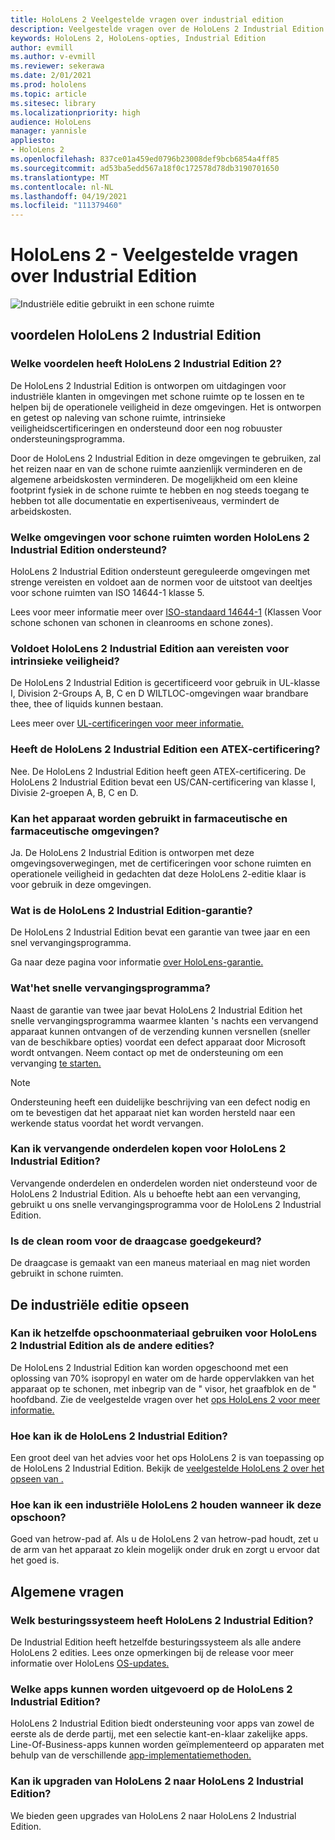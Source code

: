 ```yaml
---
title: HoloLens 2 Veelgestelde vragen over industrial edition
description: Veelgestelde vragen over de HoloLens 2 Industrial Edition
keywords: HoloLens 2, HoloLens-opties, Industrial Edition
author: evmill
ms.author: v-evmill
ms.reviewer: sekerawa
ms.date: 2/01/2021
ms.prod: hololens
ms.topic: article
ms.sitesec: library
ms.localizationpriority: high
audience: HoloLens
manager: yannisle
appliesto:
- HoloLens 2
ms.openlocfilehash: 837ce01a459ed0796b23008def9bcb6854a4ff85
ms.sourcegitcommit: ad53ba5edd567a18f0c172578d78db3190701650
ms.translationtype: MT
ms.contentlocale: nl-NL
ms.lasthandoff: 04/19/2021
ms.locfileid: "111379460"
---
```

# <a name="hololens-2---industrial-edition-faq"></a>HoloLens 2 - Veelgestelde vragen over Industrial Edition

![Industriële editie gebruikt in een schone ruimte](./images/industrial-sku-with-remote-assist.png)

## <a name="hololens-2-industrial-edition-benefits"></a>voordelen HoloLens 2 Industrial Edition

### <a name="what-benefits-does-hololens-2-industrial-edition-2-include"></a>Welke voordelen heeft HoloLens 2 Industrial Edition 2?

De HoloLens 2 Industrial Edition is ontworpen om uitdagingen voor industriële klanten in omgevingen met schone ruimte op te lossen en te helpen bij de operationele veiligheid in deze omgevingen. Het is ontworpen en getest op naleving van schone ruimte, intrinsieke veiligheidscertificeringen en ondersteund door een nog robuuster ondersteuningsprogramma.

Door de HoloLens 2 Industrial Edition in deze omgevingen te gebruiken, zal het reizen naar en van de schone ruimte aanzienlijk verminderen en de algemene arbeidskosten verminderen. De mogelijkheid om een kleine footprint fysiek in de schone ruimte te hebben en nog steeds toegang te hebben tot alle documentatie en expertiseniveaus, vermindert de arbeidskosten.

### <a name="what-clean-room-environments-does-hololens-2-industrial-edition-support"></a>Welke omgevingen voor schone ruimten worden HoloLens 2 Industrial Edition ondersteund?

HoloLens 2 Industrial Edition ondersteunt gereguleerde omgevingen met strenge vereisten en voldoet aan de normen voor de uitstoot van deeltjes voor schone ruimten van ISO 14644-1 klasse 5.

Lees voor meer informatie meer over [ISO-standaard 14644-1](https://www.iso.org/standard/53394.html) (Klassen Voor schone schonen van schonen in cleanrooms en schone zones).

### <a name="does-hololens-2-industrial-edition-meet-requirements-for-intrinsic-safety"></a>Voldoet HoloLens 2 Industrial Edition aan vereisten voor intrinsieke veiligheid?

De HoloLens 2 Industrial Edition is gecertificeerd voor gebruik in UL-klasse I, Division 2-Groups A, B, C en D WILTLOC-omgevingen waar brandbare thee, thee of liquids kunnen bestaan.

Lees meer over [UL-certificeringen voor meer informatie.](https://www.ul.com/services/ul-and-c-ul-hazardous-areas-certification-north-america?csrf-token=CIwNZNlR4XbisJF39I8yWnWX9wX4WFoz&amp;Search=UL+Class+I%2C+Dev+2+&amp;search-submit=Search)

### <a name="does-the-hololens-2-industrial-edition-hold-an-atex-certification"></a>Heeft de HoloLens 2 Industrial Edition een ATEX-certificering?

Nee. De HoloLens 2 Industrial Edition heeft geen ATEX-certificering. De HoloLens 2 Industrial Edition bevat een US/CAN-certificering van klasse I, Divisie 2-groepen A, B, C en D.

### <a name="can-the-device-be-used-in-semiconductor-and-pharmaceutical-environments"></a>Kan het apparaat worden gebruikt in farmaceutische en farmaceutische omgevingen?

Ja. De HoloLens 2 Industrial Edition is ontworpen met deze omgevingsoverwegingen, met de certificeringen voor schone ruimten en operationele veiligheid in gedachten dat deze HoloLens 2-editie klaar is voor gebruik in deze omgevingen.

### <a name="what-is-the-hololens-2-industrial-edition-warranty"></a>Wat is de HoloLens 2 Industrial Edition-garantie?

De HoloLens 2 Industrial Edition bevat een garantie van twee jaar en een snel vervangingsprogramma.

Ga naar deze pagina voor informatie [over HoloLens-garantie.](https://support.microsoft.com/warranty)

### <a name="what39s-the-rapid-replacement-program"></a>Wat&#39;het snelle vervangingsprogramma?

Naast de garantie van twee jaar bevat HoloLens 2 Industrial Edition het snelle vervangingsprogramma waarmee klanten 's nachts een vervangend apparaat kunnen ontvangen of de verzending kunnen versnellen (sneller van de beschikbare opties) voordat een defect apparaat door Microsoft wordt ontvangen. Neem contact op met de ondersteuning om een vervanging [te starten.](https://aka.ms/hololenssupport)

> [!NOTE]
> Ondersteuning heeft een duidelijke beschrijving van een defect nodig en om te bevestigen dat het apparaat niet kan worden hersteld naar een werkende status voordat het wordt vervangen.

### <a name="can-i-purchase-replacement-parts-for-hololens-2-industrial-edition"></a>Kan ik vervangende onderdelen kopen voor HoloLens 2 Industrial Edition?

Vervangende onderdelen en onderdelen worden niet ondersteund voor de HoloLens 2 Industrial Edition. Als u behoefte hebt aan een vervanging, gebruikt u ons snelle vervangingsprogramma voor de HoloLens 2 Industrial Edition.

### <a name="is-the-carrying-case-clean-room-approved"></a>Is de clean room voor de draagcase goedgekeurd?

De draagcase is gemaakt van een maneus materiaal en mag niet worden gebruikt in schone ruimten.

## <a name="cleaning-the-industrial-edition"></a>De industriële editie opseen

### <a name="can-i-use-the-same-cleaning-materials-for-hololens-2-industrial-edition-as-the-other-editions"></a>Kan ik hetzelfde opschoonmateriaal gebruiken voor HoloLens 2 Industrial Edition als de andere edities?

De HoloLens 2 Industrial Edition kan worden opgeschoond met een oplossing van 70% isopropyl en water om de harde oppervlakken van het apparaat op te schonen, met inbegrip van de &quot; visor, het graafblok en de &quot; hoofdband. Zie de veelgestelde vragen over het [ops HoloLens 2 voor meer informatie.](https://docs.microsoft.com/hololens/hololens2-maintenance)

### <a name="how-do-i-clean-hololens-2-industrial-edition"></a>Hoe kan ik de HoloLens 2 Industrial Edition?

Een groot deel van het advies voor het ops HoloLens 2 is van toepassing op de HoloLens 2 Industrial Edition. Bekijk de [veelgestelde HoloLens 2 over het opseen van .](https://docs.microsoft.com/hololens/hololens2-maintenance)

### <a name="how-should-i-hold-hololens-2-industrial-edition-when-cleaning-it"></a>Hoe kan ik een industriële HoloLens 2 houden wanneer ik deze opschoon?

Goed van hetrow-pad af. Als u de HoloLens 2 van hetrow-pad houdt, zet u de arm van het apparaat zo klein mogelijk onder druk en zorgt u ervoor dat het goed is.

## <a name="general-questions"></a>Algemene vragen

### <a name="what-operating-system-does-the-hololens-2-industrial-edition-have"></a>Welk besturingssysteem heeft HoloLens 2 Industrial Edition?

De Industrial Edition heeft hetzelfde besturingssysteem als alle andere HoloLens 2 edities. Lees onze opmerkingen bij de release voor meer informatie over HoloLens [OS-updates.](hololens-release-notes.md)

### <a name="what-apps-can-run-on-the-hololens-2-industrial-edition"></a>Welke apps kunnen worden uitgevoerd op de HoloLens 2 Industrial Edition?

HoloLens 2 Industrial Edition biedt ondersteuning voor apps van zowel de eerste als de derde partij, met een selectie kant-en-klaar zakelijke apps. Line-Of-Business-apps kunnen worden geïmplementeerd op apparaten met behulp van de verschillende [app-implementatiemethoden.](https://docs.microsoft.com/hololens/app-deploy-overview)

### <a name="can-i-upgrade-from-hololens-2-to-hololens-2-industrial-edition"></a>Kan ik upgraden van HoloLens 2 naar HoloLens 2 Industrial Edition?

We bieden geen upgrades van HoloLens 2 naar HoloLens 2 Industrial Edition.
